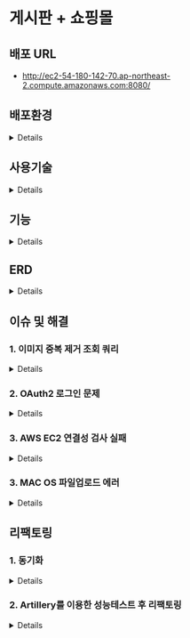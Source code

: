# 게시판 + 쇼핑몰
## 배포 URL
- http://ec2-54-180-142-70.ap-northeast-2.compute.amazonaws.com:8080/
## 배포환경
<details>

- AWS EC2 (Ubuntu 20.04)<br>
- AWS RDS (Mysql 8.0.23)<br>
- AWS S3<br>
- Docker<br>
</details>

## 사용기술
<details>

- JAVA11<br>
- Thymeleaf<br>
- jQuery<br>
- Spring Boot<br>
- Spring MVC<br>
- Spring Security<br>
- Spring Data Jpa<br>
- Querydsl<br>
</details>

## 기능
<details>

- **인증, 회원 관련**
  - 이메일인증(SMTP)를 통한 회원가입
  - 로그인, 로그아웃, OAuth2 로그인
  - ID찾기, 비밀번호찾기, 회원정보 수정
  - 나의 글, 댓글, 주문목록, 주문취소 목록, 장바구니 목록, 쿠폰 조회
- **인가(Admin 권한)**
  - 공지사항 글쓰기
  - 쿠폰 생성, 회원에게 쿠폰 전송
- **게시판**
  - 글 CRUD
  - AJAX 댓글, 대댓글 CRUD
  - AJAX 글 좋아요 버튼
  - 조회수, 추천수에 따른 정렬
  - 글 검색
- **갤러리**
  - AWS S3를 이용한 이미지 업로드, 다운로드, 조회, 삭제
- **쇼핑몰**
  - 카테고리별 상품 조회
  - 상품 CRUD
  - 상품 주문, 주문취소, 재 주문, 장바구니
  - 쿠폰 사용 주문
</details>

## ERD
<details>
  <img src="https://user-images.githubusercontent.com/57134526/119619566-19343100-be3f-11eb-89a6-1d10aab5933b.png"></img>
</details>


## 이슈 및 해결
        
### 1. 이미지 중복 제거 조회 쿼리
<details>


- **상황**
    - 하나의 갤러리 글을 생성할 때 여러 이미지 파일이 업로드 됩니다. 갤러리 글 목록을 
    조회 할 때는 여러 이미지 파일 중 대표로 하나의 이미지만 필요로합니다.

        where절 서브쿼리를 활용해 같은 bundleId를 가지는 이미지 파일 중 대표로 
        하나의 이미지 파일만 조회하는 네이티브 쿼리를 작성 후 Querydsl로 구현합니다.

- **이슈**
    - Querydsl where절에서 두 개의 파라미터를 넘기는 경우 컴파일 에러가 발생했습니다.
    - `GalleryRepositoryImpl`

            ```java
            jpaQueryFactory
              .selectFrom(galleryFile)
              .where((galleryFile.bundleId, galleryFile.bundleOrder).in(
                      JPAExpressions
                          .select(galleryFileSub.bundleId, galleryFileSub.bundleOrder.min())
                          .from(galleryFileSub)
                          .groupBy(galleryFileSub.bundleId)
              ))
              .fetch();
            ```

        - where절에서 두 개 이상의 파라미터를 사용할 경우 컴파일 에러가 났습니다. (하나의 파라미터만 사용 시 에러가 안났습니다.)
        - 에러 이유
            - DB에따라 멀티 컬럼 서브쿼리를 지원여부가 다르다고 합니다. H2 DB가 멀티 컬럼 서브쿼리를 지원하지 않아서 또는
            DB에따라 동작여부가 달라져 무조건 컴파일시 에러를 발생 시키는건지 두 이유 중 한 이유로 컴파일 에러가 발생한 것 같습니다.
            따라서 이런 경우에는 네이티브 쿼리를 사용하거나, 쿼리를 두 번 나누어 실행해야 합니다.
            
- **해결**
    - 쿼리를 두 번으로 나눠 해결했습니다.
    - `GalleryRepositoryImpl`
      ```java
      @RequiredArgsConstructor
      public class GalleryRepositoryImpl implements GalleryRepositoryCustom{

      private final JPAQueryFactory jpaQueryFactory;

      @Override
      public Page<FindGalleryFileDto> findAllDistinctByBundleId(Pageable pageable) {
          List<FindGalleryFileDistinctDto> fetch = jpaQueryFactory
                  .select(new QFindGalleryFileDistinctDto(
                          galleryFile.bundleId,
                          galleryFile.id.min()
                  ))
                  .from(galleryFile)
                  .groupBy(galleryFile.bundleId)
                  .fetch();

          List<Long> collect = fetch.stream()
                  .map(f -> f.getId())
                  .collect(Collectors.toList());

          QueryResults<FindGalleryFileDto> result = jpaQueryFactory
                  .select(new QFindGalleryFileDto(
                          galleryFile.id,
                          galleryFile.title,
                          galleryFile.filePath,
                          galleryFile.createDate,
                          QUser.user.name,
                          galleryFile.bundleId,
                          galleryFile.bundleOrder))
                  .from(galleryFile)
                  .where(galleryFile.id.in(collect))
                  .leftJoin(galleryFile.user, QUser.user)
                  .offset(pageable.getOffset())
                  .limit(pageable.getPageSize())
                  .orderBy(galleryFile.bundleId.asc())
                  .fetchResults();

          List<FindGalleryFileDto> content = result.getResults();
          long total = result.getTotal();

          return new PageImpl<>(content, pageable, total);
      }
      ```
    1. 여러 이미지 파일들을 bundleId를 기준으로 중복 제거 후 조회하는 첫번째 쿼리를 작성
    2. 첫번째 쿼리에서 Stream API를 이용해 id(PK)값만 뽑아 List를 생성
    3. 모든 이미지를 조회하는 쿼리의 where in 절에서 2번에서 id값만 뽑은 List를 넣어 원하는 이미지만 조회합니다.
         
  
</details>

### 2. OAuth2 로그인 문제 
<details>
  
- 상황

  - 하나의 갤러리 글을 생성할 때 여러 이미지 파일이 업로드 됩니다. 갤러리 글 목록을 
    조회 할 때는 여러 이미지 파일 중 대표로 하나의 이미지만 필요로합니다.
    where절 서브쿼리를 활용해 같은 bundleId를 가지는 이미지 파일 중 대표로 
    하나의 이미지 파일만 조회하는 네이티브 쿼리를 작성 후 Querydsl로 구현합니다.

- **이슈**

  - Querydsl where절에서 두 개의 파라미터를 넘기는 경우 컴파일 에러가 발생했습니다.

  - `GalleryRepositoryImpl`

        ```java
        jpaQueryFactory
          .selectFrom(galleryFile)
          .where((galleryFile.bundleId, galleryFile.bundleOrder).in(
                  JPAExpressions
                      .select(galleryFileSub.bundleId, galleryFileSub.bundleOrder.min())
                      .from(galleryFileSub)
                      .groupBy(galleryFileSub.bundleId)
          ))
          .fetch();
        ```

    - where절에서 두 개 이상의 파라미터를 사용할 경우 컴파일 에러가 났습니다. (하나의 파라미터만 사용 시 에러가 안났습니다.)
    - 에러 이유
      - DB에따라 멀티 컬럼 서브쿼리를 지원여부가 다르다고 합니다. H2 DB가 멀티 컬럼 서브쿼리를 지원하지 않아서 또는
        DB에따라 동작여부가 달라져 무조건 컴파일시 에러를 발생 시키는건지 두 이유 중 한 이유로 컴파일 에러가 발생한 것 같습니다.
        따라서 이런 경우에는 네이티브 쿼리를 사용하거나, 쿼리를 두 번 나누어 실행해야 합니다.

- **해결**

  - 쿼리를 두 번으로 나눠 해결했습니다.

  - `GalleryRepositoryImpl`

    ```java
    @RequiredArgsConstructor
    public class GalleryRepositoryImpl implements GalleryRepositoryCustom{
    
    private final JPAQueryFactory jpaQueryFactory;
    
    @Override
    public Page<FindGalleryFileDto> findAllDistinctByBundleId(Pageable pageable) {
        List<FindGalleryFileDistinctDto> fetch = jpaQueryFactory
                .select(new QFindGalleryFileDistinctDto(
                        galleryFile.bundleId,
                        galleryFile.id.min()
                ))
                .from(galleryFile)
                .groupBy(galleryFile.bundleId)
                .fetch();
    
        List<Long> collect = fetch.stream()
                .map(f -> f.getId())
                .collect(Collectors.toList());
    
        QueryResults<FindGalleryFileDto> result = jpaQueryFactory
                .select(new QFindGalleryFileDto(
                        galleryFile.id,
                        galleryFile.title,
                        galleryFile.filePath,
                        galleryFile.createDate,
                        QUser.user.name,
                        galleryFile.bundleId,
                        galleryFile.bundleOrder))
                .from(galleryFile)
                .where(galleryFile.id.in(collect))
                .leftJoin(galleryFile.user, QUser.user)
                .offset(pageable.getOffset())
                .limit(pageable.getPageSize())
                .orderBy(galleryFile.bundleId.asc())
                .fetchResults();
    
        List<FindGalleryFileDto> content = result.getResults();
        long total = result.getTotal();
    
        return new PageImpl<>(content, pageable, total);
    }
    ```

  1. 여러 이미지 파일들을 bundleId를 기준으로 중복 제거 후 조회하는 첫번째 쿼리를 작성
  2. 첫번째 쿼리에서 Stream API를 이용해 id(PK)값만 뽑아 List를 생성
  3. 모든 이미지를 조회하는 쿼리의 where in 절에서 2번에서 id값만 뽑은 List를 넣어 원하는 이미지만 조회합니다.
</details> 



### 3. AWS EC2 연결성 검사 실패
<details>

- **이슈**
    - 배포 후 ec2를 실행시키고 일정 시간이 지나면 ec2에 접근이 불가능한 현상이 발생했습니다.
    - CPU 사용량을 보니 99.9%를 찍고 메모리가 부족해서 생긴 현상이라는 걸 알았습니다. AWS 프리 티어를 사용하다보면 자주 발생하는 이슈라고 합니다.

- **해결**
    - SWAP 메모리 사용
        - 메모리가 부족할 경우 HDD의 일정공간을 마치 RAM처럼 사용합니다.
        1. swap 메모리 할당

            ```bash
            sudo dd if=/dev/zero of=/swapfile bs=128M count=16
            ```

        2. swap 파일에 대한 읽기,쓰기 권한 업데이트

            ```bash
            sudo chmod 600 /swapfile
            ```

        3. swap 영역 설정

            ```bash
            sudo mkswap /swapfile
            ```

        4. 스왑 공간에 스왑파일 추가

            ```bash
            sudo swapon /swapfile
            ```

        5. 부팅 시 스왑파일 활성화 설정

            ```bash
            sudo vi /etc/fstab
            ```

            - 파일 끝에 아래 명령어 추가

                ```bash
                /swapfile swap swap defaults 0 0
                ```

    - 이후 cpu가 100%를 찍는 경우가 발생해도 인스턴스가 멈추는 현상은 발생하지 않았습니다.  
  
</details>
  
### 3. MAC OS 파일업로드 에러
<details>

- **상황**
    - Window 환경에서 파일 업로드는 동작하지만, Mac 환경에서 파일 업로드는 동작하지 않는 문제
  
- **이슈**
    - AWS S3 스토리지에 파일을 전송하기 위해서는 MultipartFile을 File형태로 convert 해야함
    - convert 과정에서 로컬에 File을 생성하고 삭제하는 부분이 존재함. File을 생성 할 때 경로를 지정하는데
      Window와 MAC은 경로 구분자가 다르다. Window는 -> /  ,  Mac은 -> \
    - 또한 홈 디렉터리 경로도 다르다.

- **해결**
    1. System.getProperty() 메서드를 이용해 사용자의 OS에 맞는 홈 디렉터리 경로를 가져온다.
    2. 경로 구분자가 들어가는 부분을 File클래스의 separator 필드로 대체한다.
    ```java
    private List<File> convert(List<MultipartFile> multipartFiles) throws IOException {
        List<File> files = new ArrayList<>();
        String home = System.getProperty("user.home");

        for (int i = 0; i < multipartFiles.size(); i++) {
            File convertFile = new File(home + File.separator + System.currentTimeMillis() + "_" + multipartFiles.get(i).getOriginalFilename());
            
            ... 생략
        }

        return files;
    }
    ```
  
</details>

## 리팩토링
### 1. 동기화
<details>

- **상황**
    - 대댓글, 갤러리 이미지, 쇼핑몰 이미지 기능 구현 시 그룹으로 묶기위해 
    서비스 레이어에서 Long타입의 bundleId라는 전역 멤버를 사용했습니다.
- **이슈**
    - 서비스 클래스는 싱글톤 객체이므로 전역 멤버 사용시 
    여러 쓰레드에서 접근 가능한 공유자원이므로 동기화가 필요합니다.
- **해결**
    - 내부적으로 CAS연산과 volatiole 키워드를 사용하는 
    AtomicLong 클래스를 사용하여 해결했습니다.
  
  - synchronized 키워드 사용
    - `Comment`
  
      ```java
      public class Comment extends BaseEntity {
          ...
          private Long bundleId;
  
          ...
  
          public void setBundleId(AtomicLong bundleId) {
              this.bundleId = bundleId.getAndIncrement();
          }
      }
      ```
  
    - `CommentService`
  
      ```java
      /*댓글 생성*/
      @Transactional
      public void createComment(CreateCommentDto dto) {
          Post findPost = postRepository.findById(dto.getPostId()).orElseThrow(CPostNotFoundException::new);
          User loginUser = userService.getLoginUser();
      
          Comment comment = Comment.builder()
                      .content(dto.getContent())
                      .user(loginUser)
                      .post(findPost)
                      .depth(1)
                      .bundleOrder(System.currentTimeMillis())
                      .existsCheck(true)
                      .build();
      
          synchronized (bundleId) {
              comment.setBundleId(bundleId);
          }
      
          commentRepository.save(comment);
      }
      ```
  
      - bundleId를 연산하는 부분만 뽑아서 synchronized 코드 블럭 영역에 넣었습니다.
  
  - AtomicLong 클래스 사용
    - `CommentService`
  
      ```java
      @Service
      @RequiredArgsConstructor
      public class CommentService {
          AtomicLong bundleId = new AtomicLong(1);
      
          private final CommentRepository commentRepository;
          private final PostRepository postRepository;
          private final UserService userService;
      
          ...
      
          /*댓글 생성*/
          @Transactional
          public void createComment(CreateCommentDto dto) {
              Post findPost = postRepository.findById(dto.getPostId()).orElseThrow(CPostNotFoundException::new);
              User loginUser = userService.getLoginUser();
      
              Comment comment = Comment.builder()
                      .content(dto.getContent())
                      .user(loginUser)
                      .post(findPost)
                      .depth(1)
                      .bundleId(bundleId.getAndIncrement())
                      .bundleOrder(System.currentTimeMillis())
                      .existsCheck(true)
                      .build();
      
              commentRepository.save(comment);
          }
      ```
  
      - AtomicLong 클래스는 내부적으로 volatile 키워드와 CAS 알고리즘을 통해 동기화를 지원합니다.
      - 기본값을 1로 설정 후 생성하고, omment 생성시 getAndIncrement 메서드를 통해 값을 가져온 후 1을 더해줍니다.
      - 결론은 synchronized는 bundleId에 접근시 Lock이 걸리므로 성능에 영향이 있습니다. 따라서 이처럼 간단한 연산을 수행하는 경우
        Atomic 클래스로 간단히 해결할 수 있습니다.  
  
</details>

### 2. Artillery를 이용한 성능테스트 후 리팩토링
<details>

- **상황**
    - 추천 여부를 판단하기 위해, 추천 엔티티에 check 필드가 있습니다.
- **리팩토링 이유**
    - 추천 취소를 누르면 checks 값 변경이 아니라 튜플자체를 삭제해버려
    check의 필요성 부족
    - 현재 추천을 취소하는 경우 **delete 쿼리** 발생
    check로 추천 존재 여부를 구분하도록 변경하면 **update 쿼리** 발생<br>
    - 여기서 문득 delete 쿼리와 update 쿼리 중 어느게 성능이 더 좋을까 라는 궁금점이 들어 Artillery 툴을 이용해 성능테스트를 해보고 성능이 더 좋은 방향으로 로직을 수정하기로 결정했습니다. 자세한 과정은 [Notion](https://languid-visage-6fe.notion.site/d83088a2380e42f49da34ffb126685d6)에 있습니다.

- **결과**
    - 성능 테스트 결과 별 차이가 없었기 때문에, 굳이 check 값을 두어 사용할 필다고 판단하여
    check 필드를 제거하고 서비스 로직을 일부 리팩토링 하였습니다.  
</details>

  
